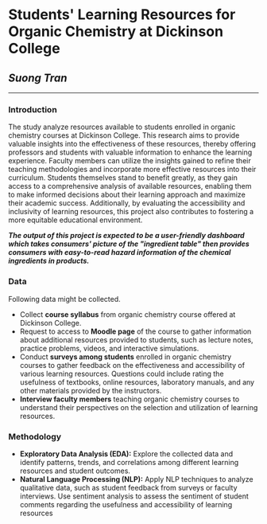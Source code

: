 # Students' Learning Resources for Organic Chemistry at Dickinson College
## _Suong Tran_
----------
### Introduction

The study analyze resources available to students enrolled in organic chemistry courses at Dickinson College. This research aims to provide valuable insights into the effectiveness of these resources, thereby offering professors and students with valuable information to enhance the learning experience. Faculty members can utilize the insights gained to refine their teaching methodologies and incorporate more effective resources into their curriculum. Students themselves stand to benefit greatly, as they gain access to a comprehensive analysis of available resources, enabling them to make informed decisions about their learning approach and maximize their academic success. Additionally, by evaluating the accessibility and inclusivity of learning resources, this project also contributes to fostering a more equitable educational environment.

***The output of this project is expected to be a user-friendly dashboard which takes consumers' picture of the "ingredient table" then provides consumers with easy-to-read hazard information of the chemical ingredients in products.***

### Data
Following data might be collected. 

- Collect **course syllabus** from organic chemistry course offered at Dickinson College. 
- Request to access to **Moodle page** of the course to gather information about additional resources provided to students, such as lecture notes, practice problems, videos, and interactive simulations.
- Conduct **surveys among students** enrolled in organic chemistry courses to gather feedback on the effectiveness and accessibility of various learning resources. Questions could include rating the usefulness of textbooks, online resources, laboratory manuals, and any other materials provided by the instructors.
- **Interview faculty members** teaching organic chemistry courses to understand their perspectives on the selection and utilization of learning resources.

### Methodology
- **Exploratory Data Analysis (EDA):** Explore the collected data and identify patterns, trends, and correlations among different learning resources and student outcomes. 
- **Natural Language Processing (NLP):** Apply NLP techniques to analyze qualitative data, such as student feedback from surveys or faculty interviews. Use sentiment analysis to assess the sentiment of student comments regarding the usefulness and accessibility of learning resources
